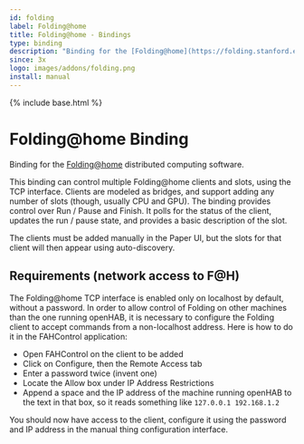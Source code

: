 ```yaml
---
id: folding
label: Folding@home
title: Folding@home - Bindings
type: binding
description: "Binding for the [Folding@home](https://folding.stanford.edu/) distributed computing"
since: 3x
logo: images/addons/folding.png
install: manual
---
```


<!-- Attention authors: Do not edit directly. Please add your changes to the appropriate source repository -->

{% include base.html %}

# Folding@home Binding

Binding for the [Folding@home](https://folding.stanford.edu/) distributed computing
software.

This binding can control multiple Folding@home clients and slots, using the TCP
interface.
Clients are modeled as bridges, and support adding any number of slots
(though, usually CPU and GPU).
The binding provides control over Run / Pause and Finish.
It polls for the status of the client, updates the run / pause state, and
provides a basic description of the slot.

The clients must be added manually in the Paper UI, but the slots for that
client will then appear using auto-discovery.

## Requirements (network access to F@H)

The Folding@home TCP interface is enabled only on localhost by default, without
a password.
In order to allow control of Folding on other machines than the one
running openHAB, it is necessary to configure the Folding client to accept commands
from a non-localhost address.
Here is how to do it in the FAHControl application:

- Open FAHControl on the client to be added
- Click on Configure, then the Remote Access tab
- Enter a password twice (invent one)
- Locate the Allow box under IP Address Restrictions
- Append a space and the IP address of the machine running openHAB to the text in that box, so it reads something like `127.0.0.1 192.168.1.2`

You should now have access to the client, configure it using the password and
IP address in the manual thing configuration interface.
